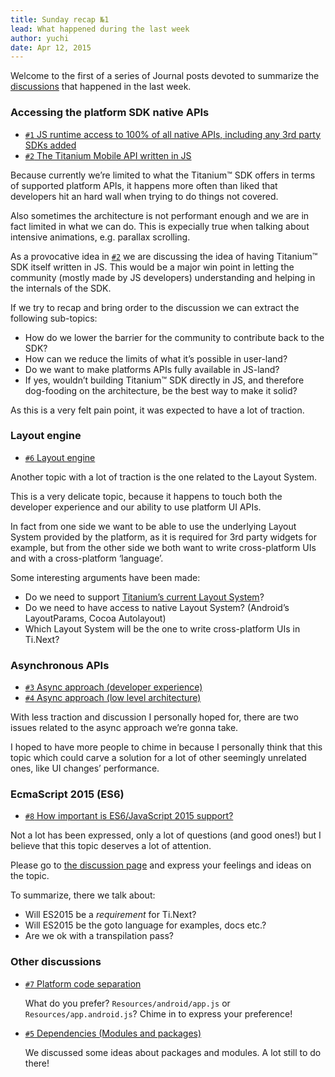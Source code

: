 ```yaml
---
title: Sunday recap №1
lead: What happened during the last week
author: yuchi
date: Apr 12, 2015
---
```


Welcome to the first of a series of Journal posts devoted to summarize the
[discussions][discuss] that happened in the last week.

[discuss]: https://github.com/TiForward/discuss/issues

### Accessing the platform SDK native APIs

- [`#1` JS runtime access to 100% of all native APIs, including any 3rd party SDKs added][issue-1]
- [`#2` The Titanium Mobile API written in JS][issue-2]

Because currently we’re limited to what the Titanium™ SDK offers in terms of
supported platform APIs, it happens more often than liked that developers hit
an hard wall when trying to do things not covered.

Also sometimes the architecture is not performant enough and we are in fact
limited in what we can do. This is expecially true when talking about intensive
animations, e.g. parallax scrolling.

As a provocative idea in [`#2`][issue-2] we are discussing the idea of having
Titanium™ SDK itself written in JS. This would be a major win point in letting
the community (mostly made by JS developers) understanding and helping in the
internals of the SDK.

If we try to recap and bring order to the discussion we can extract the
following sub-topics:

- How do we lower the barrier for the community to contribute back to the SDK?
- How can we reduce the limits of what it’s possible in user-land?
- Do we want to make platforms APIs fully available in JS-land?
- If yes, wouldn’t building Titanium™ SDK directly in JS, and therefore
  dog-fooding on the architecture, be the best way to make it solid?

As this is a very felt pain point, it was expected to have a lot of traction.

### Layout engine

- [`#6` Layout engine][issue-6]

Another topic with a lot of traction is the one related to the Layout System.

This is a very delicate topic, because it happens to touch both the developer
experience and our ability to use platform UI APIs.

In fact from one side we want to be able to use the underlying Layout System
provided by the platform, as it is required for 3rd party widgets for example,
but from the other side we both want to write cross-platform UIs and with a
cross-platform ‘language’.

Some interesting arguments have been made:

- Do we need to support [Titanium’s current Layout System](http://docs.appcelerator.com/titanium/latest/#!/guide/Transitioning_to_the_New_UI_Layout_System)?
- Do we need to have access to native Layout System? (Android’s LayoutParams, Cocoa Autolayout)
- Which Layout System will be the one to write cross-platform UIs in Ti.Next?

### Asynchronous APIs

- [`#3` Async approach (developer experience)][issue-3]
- [`#4` Async approach (low level architecture)][issue-4]

With less traction and discussion I personally hoped for, there are two issues
related to the async approach we’re gonna take.

I hoped to have more people to chime in because I personally think that this
topic which could carve a solution for a lot of other seemingly unrelated ones,
like UI changes’ performance.

### EcmaScript 2015 (ES6)

- [`#8` How important is ES6/JavaScript 2015 support?][issue-8]

Not a lot has been expressed, only a lot of questions (and good ones!) but I believe that this topic deserves a lot of attention.

Please go to [the discussion page][issue-8] and express your feelings and ideas
on the topic.

To summarize, there we talk about:

- Will ES2015 be a *requirement* for Ti.Next?
- Will ES2015 be the goto language for examples, docs etc.?
- Are we ok with a transpilation pass?

### Other discussions

- [`#7` Platform code separation][issue-7]

  What do you prefer? `Resources/android/app.js` or `Resources/app.android.js`?
  Chime in to express your preference!

- [`#5` Dependencies (Modules and packages)][issue-5]

  We discussed some ideas about packages and modules. A lot still to do there!


[issue-1]: https://github.com/TiForward/discuss/issues/1
[issue-2]: https://github.com/TiForward/discuss/issues/2
[issue-3]: https://github.com/TiForward/discuss/issues/3
[issue-4]: https://github.com/TiForward/discuss/issues/4
[issue-5]: https://github.com/TiForward/discuss/issues/5
[issue-6]: https://github.com/TiForward/discuss/issues/6
[issue-7]: https://github.com/TiForward/discuss/issues/7
[issue-8]: https://github.com/TiForward/discuss/issues/8
